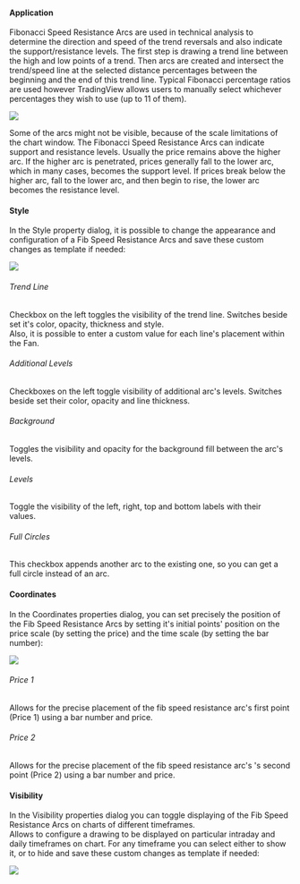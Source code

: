 #### Application

Fibonacci Speed Resistance Arcs are used in technical analysis to determine the direction and speed of the trend reversals and also indicate the support/resistance levels. The first step is drawing a trend line between the high and low points of a trend. Then arcs are created and intersect the trend/speed line at the selected distance percentages between the beginning and the end of this trend line. Typical Fibonacci percentage ratios are used however TradingView allows users to manually select whichever percentages they wish to use (up to 11 of them).

![](https://s3.amazonaws.com/cdn.freshdesk.com/data/helpdesk/attachments/production/43525740074/original/mgal4dtu9WEhSdd-M5tUYI_GrM8W9Srj0Q.png?1732621595)

Some of the arcs might not be visible, because of the scale limitations of the chart window. The Fibonacci Speed Resistance Arcs can indicate support and resistance levels. Usually the price remains above the higher arc. If the higher arc is penetrated, prices generally fall to the lower arc, which in many cases, becomes the support level. If prices break below the higher arc, fall to the lower arc, and then begin to rise, the lower arc becomes the resistance level.

#### Style

In the Style property dialog, it is possible to change the appearance and configuration of a Fib Speed Resistance Arcs and save these custom changes as template if needed:

![](https://s3.amazonaws.com/cdn.freshdesk.com/data/helpdesk/attachments/production/43531696215/original/HC-aYgYA68U13rLcqWpcH2lpyOOuXUFv3A.png?1735309645)

  

###### Trend Line

Checkbox on the left toggles the visibility of the trend line. Switches beside set it's color, opacity, thickness and style.  
Also, it is possible to enter a custom value for each line's placement within the Fan.

###### Additional Levels

Checkboxes on the left toggle visibility of additional arc's levels. Switches beside set their color, opacity and line thickness.

###### Background

Toggles the visibility and opacity for the background fill between the arc's levels.

###### Levels

Toggle the visibility of the left, right, top and bottom labels with their values. 

###### Full Circles

This checkbox appends another arc to the existing one, so you can get a full circle instead of an arc.

#### Coordinates

In the Coordinates properties dialog, you can set precisely the position of the Fib Speed Resistance Arcs by setting it's initial points' position on the price scale (by setting the price) and the time scale (by setting the bar number):

![](https://s3.amazonaws.com/cdn.freshdesk.com/data/helpdesk/attachments/production/43525740610/original/JxkNqhhpcpOu3t9Z1HPSRjYVSLZa-t3DHw.png?1732621736)

###### Price 1

Allows for the precise placement of the fib speed resistance arc's first point (Price 1) using a bar number and price.

###### Price 2

Allows for the precise placement of the fib speed resistance arc's 's second point (Price 2) using a bar number and price.

#### Visibility

In the Visibility properties dialog you can toggle displaying of the Fib Speed Resistance Arcs on charts of different timeframes.  
Allows to configure a drawing to be displayed on particular intraday and daily timeframes on chart. For any timeframe you can select either to show it, or to hide and save these custom changes as template if needed:

![](https://s3.amazonaws.com/cdn.freshdesk.com/data/helpdesk/attachments/production/43525740695/original/yrxlXD1l9nlIj5HMPde_xS08V-mnMvmUHQ.png?1732621759)